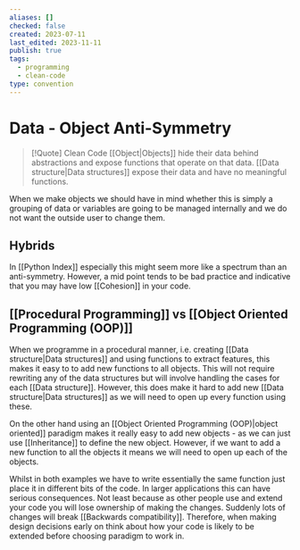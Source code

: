 ```yaml
---
aliases: []
checked: false
created: 2023-07-11
last_edited: 2023-11-11
publish: true
tags:
  - programming
  - clean-code
type: convention
---
```

# Data - Object Anti-Symmetry

> [!Quote] Clean Code
> [[Object|Objects]] hide their data behind abstractions and expose functions that operate on that data. [[Data structure|Data structures]] expose their data and have no meaningful functions.

When we make objects we should have in mind whether this is simply a grouping of data or variables are going to be managed internally and we do not want the outside user to change them.

## Hybrids

In [[Python Index]] especially this might seem more like a spectrum than an anti-symmetry. However, a mid point tends to be bad practice and indicative that you may have low [[Cohesion]] in your code.

## [[Procedural Programming]] vs [[Object Oriented Programming (OOP)]]

When we programme in a procedural manner, i.e. creating [[Data structure|Data structures]] and using functions to extract features, this makes it easy to to add new functions to all objects. This will not require rewriting any of the data structures but will involve handling the cases for each [[Data structure]]. However, this does make it hard to add new [[Data structure|Data structures]] as we will need to open up every function using these.

On the other hand using an [[Object Oriented Programming (OOP)|object oriented]] paradigm makes it really easy to add new objects - as we can just use [[Inheritance]] to define the new object. However, if we want to add a new function to all the objects it means we will need to open up each of the objects.

Whilst in both examples we have to write essentially the same function just place it in different bits of the code. In larger applications this can have serious consequences. Not least because as other people use and extend your code you will lose ownership of making the changes. Suddenly lots of changes will break [[Backwards compatibility]]. Therefore, when making design decisions early on think about how your code is likely to be extended before choosing paradigm to work in.
